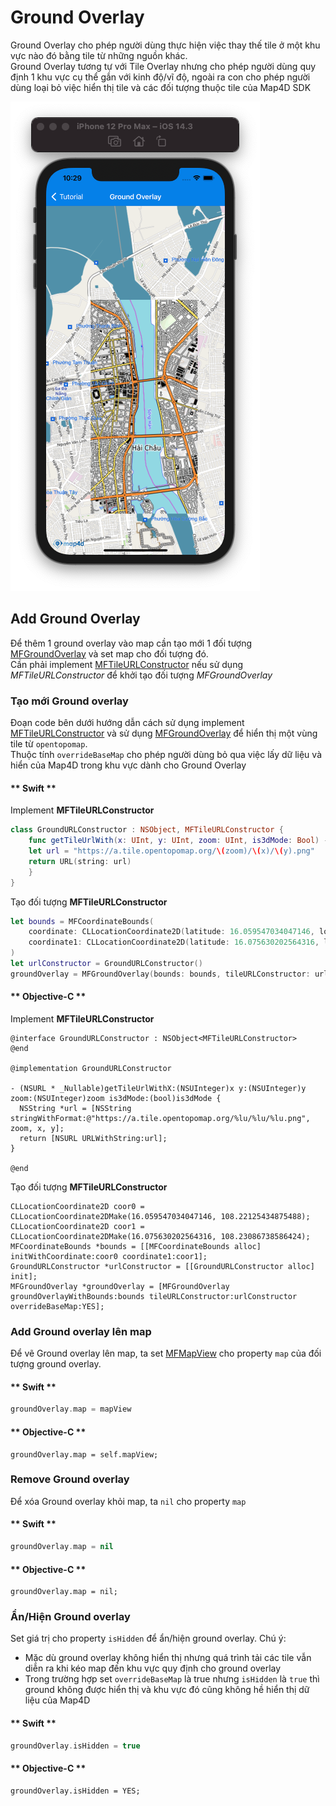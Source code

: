# Ground Overlay

Ground Overlay cho phép người dùng thực hiện việc thay thế tile ở một khu vực nào đó bằng tile từ những nguồn khác.  
Ground Overlay tương tự với Tile Overlay nhưng cho phép người dùng quy định 1 khu vực cụ thể gắn với kinh độ/vĩ độ, ngoài ra con cho phép người dùng loại bỏ việc hiển thị tile và các đối tượng thuộc tile của Map4D SDK

![Ground Overlay](../../resource/v1.5/ground-overlay.png)

## Add Ground Overlay

Để thêm 1 ground overlay vào map cần tạo mới 1 đối tượng [MFGroundOverlay](/reference/ground-overlay?id=mfgroundoverlay-class) và set map cho đối tượng đó.  
Cần phải implement [MFTileURLConstructor](reference/tile-overlay?id=mftileurlconstructor-protocol) nếu sử dụng *MFTileURLConstructor* để khởi tạo đối tượng *MFGroundOverlay*

### Tạo mới Ground overlay

Đoạn code bên dưới hướng dẫn cách sử dụng implement [MFTileURLConstructor](reference/tile-overlay?id=mftileurlconstructor-protocol) và sử dụng [MFGroundOverlay](/reference/ground-overlay?id=mfgroundoverlay-class) để hiển thị một vùng tile từ `opentopomap`.  
Thuộc tính `overrideBaseMap` cho phép người dùng bỏ qua việc lấy dữ liệu và hiển của Map4D trong khu vực dành cho Ground Overlay  

<!-- tabs:start -->
#### ** Swift **
Implement **MFTileURLConstructor**
```swift
class GroundURLConstructor : NSObject, MFTileURLConstructor {
    func getTileUrlWith(x: UInt, y: UInt, zoom: UInt, is3dMode: Bool) -> URL? {
    let url = "https://a.tile.opentopomap.org/\(zoom)/\(x)/\(y).png"
    return URL(string: url)
    }
}
```
Tạo đối tượng **MFTileURLConstructor**
```swift
let bounds = MFCoordinateBounds(
    coordinate: CLLocationCoordinate2D(latitude: 16.059547034047146, longitude: 108.22125434875488),
    coordinate1: CLLocationCoordinate2D(latitude: 16.075630202564316, longitude: 108.23086738586424)
)
let urlConstructor = GroundURLConstructor()
groundOverlay = MFGroundOverlay(bounds: bounds, tileURLConstructor: urlConstructor, overrideBaseMap: true)
```
#### ** Objective-C **
Implement **MFTileURLConstructor**
```objc
@interface GroundURLConstructor : NSObject<MFTileURLConstructor>
@end

@implementation GroundURLConstructor

- (NSURL * _Nullable)getTileUrlWithX:(NSUInteger)x y:(NSUInteger)y zoom:(NSUInteger)zoom is3dMode:(bool)is3dMode {
  NSString *url = [NSString stringWithFormat:@"https://a.tile.opentopomap.org/%lu/%lu/%lu.png", zoom, x, y];
  return [NSURL URLWithString:url];
}

@end
```
Tạo đối tượng **MFTileURLConstructor**
```objc
CLLocationCoordinate2D coor0 = CLLocationCoordinate2DMake(16.059547034047146, 108.22125434875488);
CLLocationCoordinate2D coor1 = CLLocationCoordinate2DMake(16.075630202564316, 108.23086738586424);
MFCoordinateBounds *bounds = [[MFCoordinateBounds alloc] initWithCoordinate:coor0 coordinate1:coor1];
GroundURLConstructor *urlConstructor = [[GroundURLConstructor alloc] init];
MFGroundOverlay *groundOverlay = [MFGroundOverlay groundOverlayWithBounds:bounds tileURLConstructor:urlConstructor overrideBaseMap:YES];
```
<!-- tabs:end -->

### Add Ground overlay lên map
Để vẽ Ground overlay lên map, ta set [MFMapView]() cho property `map` của đối tượng ground overlay.

<!-- tabs:start -->
#### ** Swift **
```swift
groundOverlay.map = mapView
```
#### ** Objective-C **
```objc
groundOverlay.map = self.mapView;
```
<!-- tabs:end -->

### Remove Ground overlay
Để xóa Ground overlay khỏi map, ta `nil` cho property `map`

<!-- tabs:start -->
#### ** Swift **
```swift
groundOverlay.map = nil
```
#### ** Objective-C **
```objc
groundOverlay.map = nil;
```
<!-- tabs:end -->

### Ẩn/Hiện Ground overlay
Set giá trị cho property `isHidden` để ẩn/hiện ground overlay.
Chú ý:  
- Mặc dù ground overlay không hiển thị nhưng quá trình tải các tile vẫn diễn ra khi kéo map đến khu vực quy định cho ground overlay
- Trong trường hợp set `overrideBaseMap` là true nhưng `isHidden` là `true` thì ground không được hiển thị và khu vực đó cũng không hề hiển thị dữ liệu của Map4D

<!-- tabs:start -->
#### ** Swift **
```swift
groundOverlay.isHidden = true
```
#### ** Objective-C **
```objc
groundOverlay.isHidden = YES;
```
<!-- tabs:end -->
